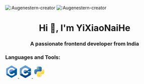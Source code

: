 ![:Augenestern-creator](https://count.getloli.com/get/@:CnYiXiaoNaiHe)
![:Augenestern-creator](https://count.getloli.com/get/@:Augenestern-creator?theme=gelbooru-h)
<h1 align="center">Hi 👋, I'm YiXiaoNaiHe</h1>
<h3 align="center">A passionate frontend developer from India</h3>




<h3 align="left">Languages and Tools:</h3>
<p align="left"> <a href="https://www.cprogramming.com/" target="_blank" rel="noreferrer"> <img src="https://raw.githubusercontent.com/devicons/devicon/master/icons/c/c-original.svg" alt="c" width="40" height="40"/> </a> <a href="https://www.w3schools.com/cpp/" target="_blank" rel="noreferrer"> <img src="https://raw.githubusercontent.com/devicons/devicon/master/icons/cplusplus/cplusplus-original.svg" alt="cplusplus" width="40" height="40"/> </a> <a href="https://www.python.org" target="_blank" rel="noreferrer"> <img src="https://raw.githubusercontent.com/devicons/devicon/master/icons/python/python-original.svg" alt="python" width="40" height="40"/> </a> </p>

